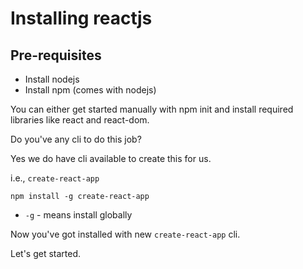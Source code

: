 # Installing reactjs

## Pre-requisites

- Install nodejs
- Install npm (comes with nodejs)

You can either get started manually with npm init and install required libraries like react and react-dom.

Do you've any cli to do this job?

Yes we do have cli available to create this for us.

i.e., `create-react-app`

    npm install -g create-react-app

- `-g` - means install globally

Now you've got installed with new `create-react-app` cli.

Let's get started.
